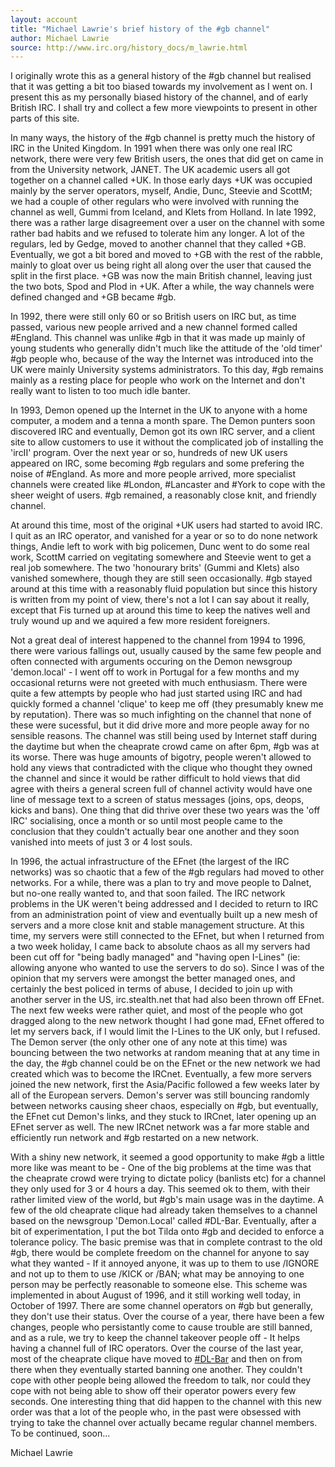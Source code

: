 ```yaml
---
layout: account
title: "Michael Lawrie's brief history of the #gb channel"
author: Michael Lawrie
source: http://www.irc.org/history_docs/m_lawrie.html
---
```

I originally wrote this as a general history of the #gb channel but realised that it was getting a bit too biased towards my involvement as I went on. I present this as my personally biased history of the channel, and of early British IRC. I shall try and collect a few more viewpoints to present in other parts of this site.

In many ways, the history of the #gb channel is pretty much the history of IRC in the United Kingdom. In 1991 when there was only one real IRC network, there were very few British users, the ones that did get on came in from the University network, JANET. The UK academic users all got together on a channel called +UK. In those early days +UK was occupied mainly by the server operators, myself, Andie, Dunc, Steevie and ScottM; we had a couple of other regulars who were involved with running the channel as well, Gummi from Iceland, and Klets from Holland. In late 1992, there was a rather large disagreement over a user on the channel with some rather bad habits and we refused to tolerate him any longer. A lot of the regulars, led by Gedge, moved to another channel that they called +GB. Eventually, we got a bit bored and moved to +GB with the rest of the rabble, mainly to gloat over us being right all along over the user that caused the split in the first place. +GB was now the main British channel, leaving just the two bots, Spod and Plod in +UK. After a while, the way channels were defined changed and +GB became #gb.

In 1992, there were still only 60 or so British users on IRC but, as time passed, various new people arrived and a new channel formed called #England. This channel was unlike #gb in that it was made up mainly of young students who generally didn't much like the attitude of the 'old timer' #gb people who, because of the way the Internet was introduced into the UK were mainly University systems administrators. To this day, #gb remains mainly as a resting place for people who work on the Internet and don't really want to listen to too much idle banter.

In 1993, Demon opened up the Internet in the UK to anyone with a home computer, a modem and a tenna a month spare. The Demon punters soon discovered IRC and eventually, Demon got its own IRC server, and a client site to allow customers to use it without the complicated job of installing the 'ircII' program. Over the next year or so, hundreds of new UK users appeared on IRC, some becoming #gb regulars and some prefering the noise of #England. As more and more people arrived, more specialist channels were created like #London, #Lancaster and #York to cope with the sheer weight of users. #gb remained, a reasonably close knit, and friendly channel.

At around this time, most of the original +UK users had started to avoid IRC. I quit as an IRC operator, and vanished for a year or so to do none network things, Andie left to work with big policemen, Dunc went to do some real work, ScottM carried on vegitating somewhere and Steevie went to get a real job somewhere. The two 'honourary brits' (Gummi and Klets) also vanished somewhere, though they are still seen occasionally. #gb stayed around at this time with a reasonably fluid population but since this history is written from my point of view, there's not a lot I can say about it really, except that Fis turned up at around this time to keep the natives well and truly wound up and we aquired a few more resident foreigners.

Not a great deal of interest happened to the channel from 1994 to 1996, there were various fallings out, usually caused by the same few people and often connected with arguments occuring on the Demon newsgroup 'demon.local' - I went off to work in Portugal for a few months and my occasional returns were not greeted with much enthusiasm. There were quite a few attempts by people who had just started using IRC and had quickly formed a channel 'clique' to keep me off (they presumably knew me by reputation). There was so much infighting on the channel that none of these were sucessful, but it did drive more and more people away for no sensible reasons. The channel was still being used by Internet staff during the daytime but when the cheaprate crowd came on after 6pm, #gb was at its worse. There was huge amounts of bigotry, people weren't allowed to hold any views that contradicted with the clique who thought they owned the channel and since it would be rather difficult to hold views that did agree with theirs a general screen full of channel activity would have one line of message text to a screen of status messages (joins, ops, deops, kicks and bans). One thing that did thrive over these two years was the 'off IRC' socialising, once a month or so until most people came to the conclusion that they couldn't actually bear one another and they soon vanished into meets of just 3 or 4 lost souls.

In 1996, the actual infrastructure of the EFnet (the largest of the IRC networks) was so chaotic that a few of the #gb regulars had moved to other networks. For a while, there was a plan to try and move people to Dalnet, but no-one really wanted to, and that soon failed. The IRC network problems in the UK weren't being addressed and I decided to return to IRC from an administration point of view and eventually built up a new mesh of servers and a more close knit and stable management structure. At this time, my servers were still connected to the EFnet, but when I returned from a two week holiday, I came back to absolute chaos as all my servers had been cut off for "being badly managed" and "having open I-Lines" (ie: allowing anyone who wanted to use the servers to do so). Since I was of the opinion that my servers were amongst the better managed ones, and certainly the best policed in terms of abuse, I decided to join up with another server in the US, irc.stealth.net that had also been thrown off EFnet. The next few weeks were rather quiet, and most of the people who got dragged along to the new network thought I had gone mad, EFnet offered to let my servers back, if I would limit the I-Lines to the UK only, but I refused. The Demon server (the only other one of any note at this time) was bouncing between the two networks at random meaning that at any time in the day, the #gb channel could be on the EFnet or the new network we had created which was to become the IRCnet. Eventually, a few more servers joined the new network, first the Asia/Pacific followed a few weeks later by all of the European servers. Demon's server was still bouncing randomly between networks causing sheer chaos, especially on #gb, but eventually, the EFnet cut Demon's links, and they stuck to IRCnet, later opening up an EFnet server as well. The new IRCnet network was a far more stable and efficiently run network and #gb restarted on a new network.

With a shiny new network, it seemed a good opportunity to make #gb a little more like was meant to be - One of the big problems at the time was that the cheaprate crowd were trying to dictate policy (banlists etc) for a channel they only used for 3 or 4 hours a day. This seemed ok to them, with their rather limited view of the world, but #gb's main usage was in the daytime. A few of the old cheaprate clique had already taken themselves to a channel based on the newsgroup 'Demon.Local' called #DL-Bar. Eventually, after a bit of experimentation, I put the bot Tilda onto #gb and decided to enforce a tolerance policy. The basic premise was that in complete contrast to the old #gb, there would be complete freedom on the channel for anyone to say what they wanted - If it annoyed anyone, it was up to them to use /IGNORE and not up to them to use /KICK or /BAN; what may be annoying to one person may be perfectly reasonable to someone else. This scheme was implemented in about August of 1996, and it still working well today, in October of 1997. There are some channel operators on #gb but generally, they don't use their status. Over the course of a year, there have been a few changes, people who persistantly come to cause trouble are still banned, and as a rule, we try to keep the channel takeover people off - It helps having a channel full of IRC operators. Over the course of the last year, most of the cheaprate clique have moved to [#DL-Bar](http://www.looking-glass.org/dl-bar) and then on from there when they eventually started banning one another. They couldn't cope with other people being allowed the freedom to talk, nor could they cope with not being able to show off their operator powers every few seconds. One interesting thing that did happen to the channel with this new order was that a lot of the people who, in the past were obsessed with trying to take the channel over actually became regular channel members. To be continued, soon...

Michael Lawrie
